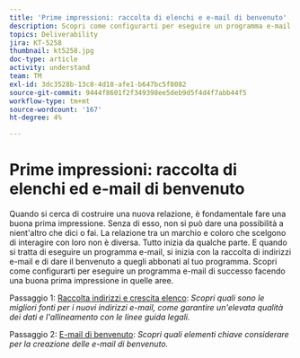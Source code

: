 ```yaml
---
title: 'Prime impressioni: raccolta di elenchi e e-mail di benvenuto'
description: Scopri come configurarti per eseguire un programma e-mail di successo facendo una buona prima impressione.
topics: Deliverability
jira: KT-5258
thumbnail: kt5258.jpg
doc-type: article
activity: understand
team: TM
exl-id: 3dc3528b-13c8-4d18-afe1-b647bc5f8082
source-git-commit: 9444f8601f2f349398ee5deb9d5f4d4f7abb44f5
workflow-type: tm+mt
source-wordcount: '167'
ht-degree: 4%

---
```


# Prime impressioni: raccolta di elenchi ed e-mail di benvenuto

Quando si cerca di costruire una nuova relazione, è fondamentale fare una buona prima impressione. Senza di esso, non si può dare una possibilità a nient&#39;altro che dici o fai. La relazione tra un marchio e coloro che scelgono di interagire con loro non è diversa. Tutto inizia da qualche parte. E quando si tratta di eseguire un programma e-mail, si inizia con la raccolta di indirizzi e-mail e di dare il benvenuto a quegli abbonati al tuo programma. Scopri come configurarti per eseguire un programma e-mail di successo facendo una buona prima impressione in quelle aree.

Passaggio 1: [Raccolta indirizzi e crescita elenco](/help/first-impressions/address-collection-and-list-growth.md):
*Scopri quali sono le migliori fonti per i nuovi indirizzi e-mail, come garantire un&#39;elevata qualità dei dati e l&#39;allineamento con le linee guida legali.*

Passaggio 2: [E-mail di benvenuto](/help/first-impressions/welcome-emails.md):
*Scopri quali elementi chiave considerare per la creazione delle e-mail di benvenuto.*
